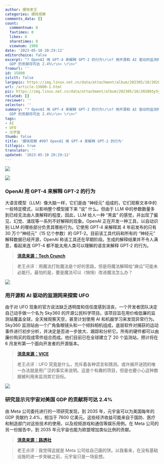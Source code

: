 ```yaml
---
author: 硬核老王
categories: 硬核观察
comments_data: []
count:
  commentnum: 0
  favtimes: 0
  likes: 0
  sharetimes: 0
  viewnum: 1908
date: '2023-05-10 20:29:12'
editorchoice: false
excerpt: "? OpenAI 用 GPT-4 来解释 GPT-2 的行为\r\n? 用开源和 AI 驱动的监测网来探索 UFO\r\n? 研究显示元宇宙对美国
  GDP 的贡献将可达 2.4%\r\n» \r\n»"
fromurl: ''
id: 15800
islctt: false
largepic: https://img.linux.net.cn/data/attachment/album/202305/10/202803y5yiw70lyp40l9p1.jpg
url: /article-15800-1.html
pic: https://img.linux.net.cn/data/attachment/album/202305/10/202803y5yiw70lyp40l9p1.jpg.thumb.jpg
related: []
reviewer: ''
selector: ''
summary: "? OpenAI 用 GPT-4 来解释 GPT-2 的行为\r\n? 用开源和 AI 驱动的监测网来探索 UFO\r\n? 研究显示元宇宙对美国
  GDP 的贡献将可达 2.4%\r\n» \r\n»"
tags:
- AI
- UFO
- 元宇宙
thumb: false
title: '硬核观察 #997 OpenAI 用 GPT-4 来解释 GPT-2 的行为'
titlepic: true
translator: ''
updated: '2023-05-10 20:29:12'
---
```


![](https://img.linux.net.cn/data/attachment/album/202305/10/202803y5yiw70lyp40l9p1.jpg)


![](https://img.linux.net.cn/data/attachment/album/202305/10/202817jv1wpppsnnf1jjfv.jpg)


### OpenAI 用 GPT-4 来解释 GPT-2 的行为


大语言模型（LLM）像大脑一样，它们是由 “神经元” 组成的，它们观察文本中的一些特定模式，以影响整个模型接下来 “说” 什么。但由于 LLM 中的参数数量多到已经无法由人类解释的程度，因此，LLM 给人一种 “黑盒” 的感觉，并出现了偏见、幻觉、涌现等一系列不好解释的现象。OpenAI 正在开发一种工具，以自动识别 LLM 的哪些部分负责其哪些行为。它使用 GPT-4 来解释其 4 年前发布的只有 30 万个“神经元”（15 亿个参数）的 GPT-2。目前该工具代码和所有的 “神经元” 解释数据已经开源，OpenAI 称该工具还在早期阶段。生成的解释结果并不令人满意，看起来连 GPT-4 都不能太用人类可以理解的语言来解释 GPT-2 的行为。



> 
> **[消息来源：Tech Crunch](https://techcrunch.com/2023/05/09/openais-new-tool-attempts-to-explain-language-models-behaviors/)**
> 
> 
> 



> 
> 老王点评：用魔法打败魔法是个好的思路，但是将魔法解释给“麻瓜”可能未必能行。最怕的是，要是魔法可以（悄悄）改进魔法怎么办？
> 
> 
> 


![](https://img.linux.net.cn/data/attachment/album/202305/10/202829azmtfo5ft0ybhzlt.jpg)


### 用开源和 AI 驱动的监测网来探索 UFO


由于对 UFO 现象的官方说法缺乏透明度和信任度感到沮丧，一个开发者团队决定自己动手做一个名为 Sky360 的开源公民科学项目。该项目旨在用价格低廉的监测站覆盖全球，全天候观察天空，甚至计划使用 AI 和机器学习来发现异常行为。Sky360 监测站由一个广角鱼眼镜头和一个倾斜相机组成，底层软件对捕获的运动事件进行初步分析，并决定是否进一步放大、跟踪和分析它。所有的硬件都可以由廉价购买的现成零件组合而成。他们目前已在全球建立了 20 个监测站，预计将在 6 月发布第一个面向开发者的开源版本。



> 
> **[消息来源：VICE](https://www.vice.com/en/article/g5yqmb/ufo-hunters-built-an-open-source-ai-system-to-scan-the-skies)**
> 
> 
> 



> 
> 老王点评：UFO 究竟是什么，充斥着各种谎言和猜测。或许揭开谜团的唯一办法就是用广泛的事实来说明。这是个有趣的项目，但是也要小心这种数据被利用来监测其它目标。
> 
> 
> 


![](https://img.linux.net.cn/data/attachment/album/202305/10/202850xpnvk0ozee87icpk.jpg)


### 研究显示元宇宙对美国 GDP 的贡献将可达 2.4%


由 Meta 公司委托进行的一项研究发现，到 2035 年，元宇宙可以为美国每年的 GDP 贡献约 2.4%，相当于 7600 亿美元。这些经济收益可能来自于国防、医疗和制造部门对这些技术的使用，以及视频游戏和通信等娱乐用例。在 Meta 公司的另一份报告中，到 2035 年元宇宙也能为欧盟增加类似比例的贡献。



> 
> **[消息来源：路透社](https://www.reuters.com/technology/metaverse-could-contribute-up-24-us-gdp-by-2035-study-2023-05-09/)**
> 
> 
> 



> 
> 老王点评：我觉得这就是 Meta 公司给自己画的饼。以我看来，在没有基础设施的进一步突破之前，元宇宙只是一场妄想。
> 
> 
>